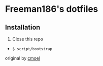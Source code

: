 # Freeman186's dotfiles

## Installation
1. Close this repo
* `$ script/bootstrap`


original by [cmoel](https://github.com/cmoel/)
